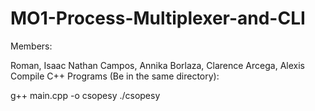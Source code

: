 # MO1-Process-Multiplexer-and-CLI

Members:

Roman, Isaac Nathan
Campos, Annika
Borlaza, Clarence
Arcega, Alexis
Compile C++ Programs (Be in the same directory):

g++ main.cpp -o csopesy ./csopesy